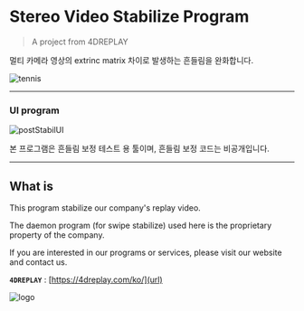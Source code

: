 # Stereo Video Stabilize Program

> A project from 4DREPLAY


멀티 카메라 영상의 extrinc matrix 차이로 발생하는 흔들림을 완화합니다.

![tennis](https://github.com/HeynaPark/PostStabilUI/assets/90448406/d596bd32-e1b9-4450-bcb4-1f0a10af09ec)




---

### UI program

![postStabilUI](https://github.com/HeynaPark/PostStabilUI/assets/90448406/c2065820-f501-4868-bd6a-d4956d8a91c2)


본 프로그램은 흔들림 보정 테스트 용 툴이며, 흔들림 보정 코드는 비공개입니다.

---

## What is
This program stabilize our company's replay video.

The daemon program (for swipe stabilize) used here is the proprietary property of the company.

If you are interested in our programs or services, please visit our website and contact us.





**`4DREPLAY`** : [https://4dreplay.com/ko/](url)

![logo](https://user-images.githubusercontent.com/90448406/195233392-ba7f1528-80d5-4ff3-aa67-1940c0d15a31.png)



